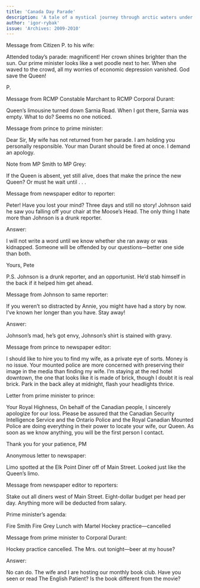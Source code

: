 ```yaml
---
title: 'Canada Day Parade'
description: 'A tale of a mystical journey through arctic waters under a celestial dance.'
author: 'igor-rybak'
issue: 'Archives: 2009-2010'
---
```

Message from Citizen P. to his wife:

Attended today’s parade: magnificent! Her crown shines brighter than the sun. Our prime minister looks like a wet poodle next to her. When she waved to the crowd, all my worries of economic depression vanished. God save the Queen!

P.

Message from RCMP Constable Marchant to RCMP Corporal Durant:

Queen’s limousine turned down Sarnia Road. When I got there, Sarnia was empty. What to do? Seems no one noticed.

Message from prince to prime minister:

Dear Sir,
My wife has not returned from her parade. I am holding you personally responsible. Your man Durant should be fired at once. I demand an apology.

Note from MP Smith to MP Grey:

If the Queen is absent, yet still alive, does that make the prince the new Queen? Or must he wait until . . .

Message from newspaper editor to reporter:

Peter! Have you lost your mind? Three days and still no story! Johnson said he saw you falling off your chair at the Moose’s Head. The only thing I hate more than Johnson is a drunk reporter.

Answer:

I will not write a word until we know whether she ran away or was kidnapped. Someone will be offended by our questions—better one side than both.

Yours, Pete

P.S. Johnson is a drunk reporter, and an opportunist. He’d stab himself in the back if it helped him get ahead.

Message from Johnson to same reporter:

If you weren’t so distracted by Annie, you might have had a story by now. I’ve known her longer than you have. Stay away!

Answer:

Johnson’s mad, he’s got envy,
Johnson’s shirt is stained with gravy.

Message from prince to newspaper editor:

I should like to hire you to find my wife, as a private eye of sorts. Money is no issue. Your mounted police are more concerned with preserving their image in the media than finding my wife. I’m staying at the red hotel downtown, the one that looks like it is made of brick, though I doubt it is real brick. Park in the back alley at midnight, flash your headlights thrice.

Letter from prime minister to prince:

Your Royal Highness,
On behalf of the Canadian people, I sincerely apologize for our loss. Please be assured that the Canadian Security Intelligence Service and the Ontario Police and the Royal Canadian Mounted Police are doing everything in their power to locate your wife, our Queen. As soon as we know anything, you will be the first person I contact.

Thank you for your patience,
PM

Anonymous letter to newspaper:

Limo spotted at the Elk Point Diner off of Main Street. Looked just like the Queen’s limo.

Message from newspaper editor to reporters:

Stake out all diners west of Main Street. Eight-dollar budget per head per day. Anything more will be deducted from salary.

Prime minister’s agenda:

Fire Smith
Fire Grey
Lunch with Martel
Hockey practice—cancelled

Message from prime minister to Corporal Durant:

Hockey practice cancelled. The Mrs. out tonight—beer at my house?

Answer:

No can do. The wife and I are hosting our monthly book club. Have you seen or read The English Patient? Is the book different from the movie?